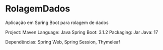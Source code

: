 # RolagemDados
Aplicação em Spring Boot para rolagem de dados

Project: Maven
Language: Java
Spring Boot: 3.1.2
Packaging: Jar
Java: 17

Dependências: Spring Web, Spring Session, Thymeleaf
